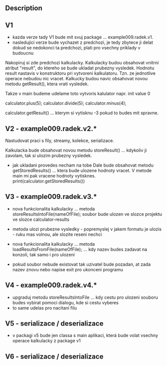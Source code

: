 Description
-----------------------
V1
--------------------------------------------------------------------------------------------
- kazda verze tady V1 bude mit svuj package ... example009.radek.v1.
- nasledujici verze bude vychazet z predchozi, je tedy zbytece ji delat dokud se nedokonci ta predchozi, plati pro vsechny priklady v budoucnu

Nakopiruj si zde predchozi kalkulacky. 
Kalkulacky budou obsahovat vnitrni atribut "result", do ktereho se bude ukladat prubezny vysledek. 
Hodnotu result nastavis v konstruktoru pri vytvoreni kalkulatoru.
Tzn. ze jednotlive operace nebudou nic vracet. 
Kalkucky budou navic obsahovat novou metodu getResult(), ktera vrati vysledek.


Takze v main budeme udelame toto
vytvoris kalulator
napr. init value 0

calculator.plus(5);
calculator.divide(5);
calculator.minus(4);

calculator.getResult() ... kterym si vytisknu -3 pokud to budes mit spravne.

V2 - example009.radek.v2.*
--------------------------------------------------------------------------------------------
Nastudovat praci s fily, streamy, kolekce, serializace.

Kalkulacka bude obsahovat novou metodu storeResult() ... kdykoliv ji zavolam, tak si ulozim prubezny vysledek.
- jak ukladani provedes necham na tobe
Dale bude obsahovat metodu getStoredResults() ... ktera bude ulozene hodnoty vracet. 
V metode main mi pak vracene hodnoty vytisknes. print(calculator.getStoredResults())

V3 - example009.radek.v3.*
--------------------------------------------------------------------------------------------
- nova funkcionalita kalkulacky ... metoda storeResultsIntoFile(nameOfFile); soubor bude ulozen ve slozce projektu ve slozce calculator-results 
- metoda ulozi prubezne vysledky - popremyslej v jakem formatu je ulozis - ruku mas volnou, ale slozite reseni nechci

- nova funkcionalita kalkulacky ... metoda loadResultsFromFile(nameOfFile); ... kdy nazev budes zadavat na konzoli, tak samo i pro ulozeni
- pokud soubor nebude existovat tak uzivatel bude pozadan, at zada nazev znovu nebo napise exit pro ukonceni programu

V4 - example009.radek.v4.*
--------------------------------------------------------------------------------------------
- upgraduj metodu storeResultsIntoFile ... kdy cestu pro ulozeni souboru budes vybirat pomoci dialogu, kde si cestu vyberes
- to same udelas pro nacitani filu

V5 - serializace / deserializace
--------------------------------------------------------------------------------------------
- v packagi v5 bude jen classa s main aplikaci, která bude volat vsechny operace kalkulacky z package v1

V6 - serializace / deserializace
--------------------------------------------------------------------------------------------

